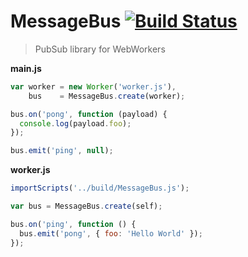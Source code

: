 # MessageBus [![Build Status](https://travis-ci.org/icholy/MessageBus.svg)](https://travis-ci.org/icholy/MessageBus) 

> PubSub library for WebWorkers

**main.js**

``` js
var worker = new Worker('worker.js'),
    bus    = MessageBus.create(worker);

bus.on('pong', function (payload) {
  console.log(payload.foo);
});

bus.emit('ping', null);
```

**worker.js**

``` js
importScripts('../build/MessageBus.js');

var bus = MessageBus.create(self);

bus.on('ping', function () {
  bus.emit('pong', { foo: 'Hello World' });
});
```
